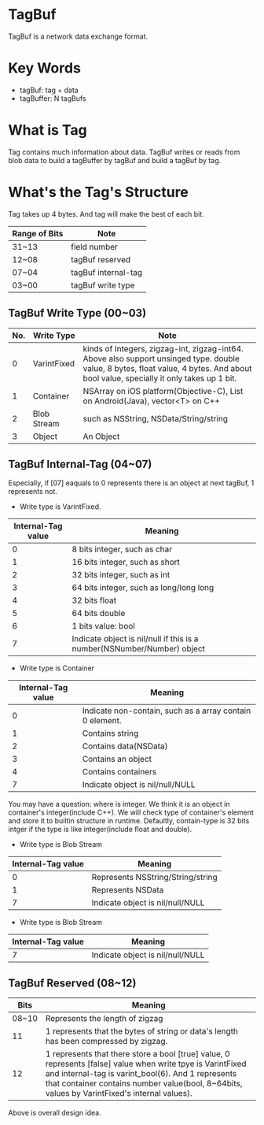 # TagBuf
TagBuf is a network data exchange format.

# Key Words
- tagBuf: tag + data
- tagBuffer: N tagBufs

# What is Tag
Tag contains much information about data. TagBuf writes or reads from blob data to build a tagBuffer by tagBuf and build a tagBuf by tag.

# What's the Tag's Structure
Tag takes up 4 bytes. And tag will make the best of each bit.

|Range of Bits | Note |
|---|---|
|31~13|field number|
|12~08|tagBuf reserved|
|07~04|tagBuf internal-tag|
|03~00|tagBuf write type|

## TagBuf Write Type (00~03)
|No.|Write Type|Note|
|---|---|---|
|0|VarintFixed|kinds of Integers, zigzag-int, zigzag-int64. Above also support unsinged type. double value, 8 bytes, float value, 4 bytes. And about bool value, specially it only takes up 1 bit.|
|1|Container|NSArray on iOS platform(Objective-C), List on Android(Java), vector\<T> on C++|
|2|Blob Stream|such as NSString, NSData/String/string|
|3|Object|An Object|

## TagBuf Internal-Tag (04~07)
Especially, if [07] eaquals to 0 represents there is an object at next tagBuf, 1 represents not.

- Write type is VarintFixed.

|Internal-Tag value|Meaning|
|---|---|
|0|8 bits integer, such as char|
|1|16 bits integer, such as short|
|2|32 bits integer, such as int|
|3|64 bits integer, such as long/long long|
|4|32 bits float|
|5|64 bits double|
|6|1 bits value: bool|
|7|Indicate object is nil/null if this is a number(NSNumber/Number) object|

- Write type is Container

|Internal-Tag value|Meaning|
|---|---|
|0|Indicate non-contain, such as a array contain 0 element.|
|1|Contains string|
|2|Contains data(NSData)|
|3|Contains an object|
|4|Contains containers|
|7|Indicate object is nil/null/NULL|

You may have a question: where is integer. We think it is an object in container's integer(include C++). We will check type of container's element and store it to builtin structure in runtime. Defaultly, contain-type is 32 bits intger if the type is like integer(include float and double).

- Write type is Blob Stream

|Internal-Tag value|Meaning|
|---|---|
|0|Represents NSString/String/string|
|1|Represents NSData|
|7|Indicate object is nil/null/NULL|

- Write type is Blob Stream

|Internal-Tag value|Meaning|
|---|---|
|7|Indicate object is nil/null/NULL|

## TagBuf Reserved (08~12)
|Bits|Meaning|
|---|---|
|08~10|Represents the length of zigzag|
|11|1 represents that the bytes of string or data's length has been compressed by zigzag.|
|12|1 represents that there store a bool [true] value, 0 represents [false] value when write tpye is VarintFixed and internal-tag is varint_bool(6). And 1 represents that container contains number value(bool, 8~64bits, values by VarintFixed's internal values).|

Above is overall design idea.
